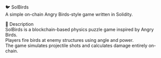 🐦 SolBirds         
A simple on-chain Angry Birds-style game written in Solidity.     
       
🎯 Description   
SolBirds is a blockchain-based physics puzzle game inspired by Angry Birds.       
Players fire birds at enemy structures using angle and power.           
The game simulates projectile shots and calculates damage entirely on-chain.           
   
